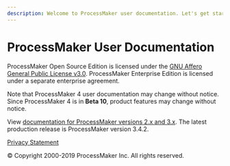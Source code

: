 ```yaml
---
description: Welcome to ProcessMaker user documentation. Let's get started.
---
```


# ProcessMaker User Documentation

ProcessMaker Open Source Edition is licensed under the [GNU Affero General Public License v3.0](https://github.com/ProcessMaker/spark/blob/develop/LICENSE.txt). ProcessMaker Enterprise Edition is licensed under a separate enterprise agreement.

Note that ProcessMaker 4 user documentation may change without notice. Since ProcessMaker 4 is in **Beta 10**, product features may change without notice.

View [documentation for ProcessMaker versions 2.x and 3.x](https://wiki.processmaker.com/). The latest production release is ProcessMaker version 3.4.2.

[Privacy Statement](https://www.processmaker.com/privacy-statement)

© Copyright 2000-2019 ProcessMaker Inc. All rights reserved.

